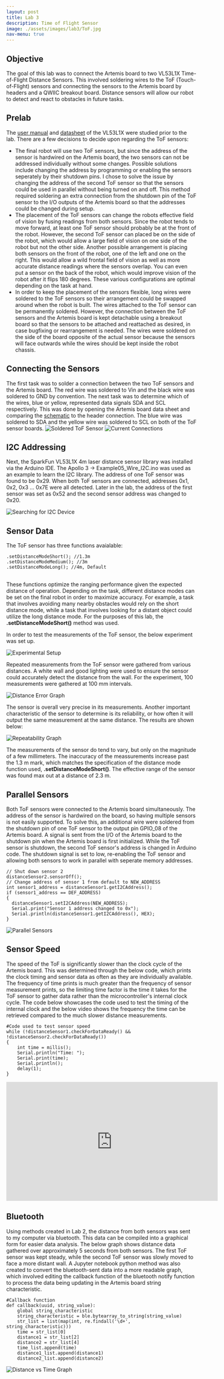 ```yaml
---
layout: post
title: Lab 3
description: Time of Flight Sensor
image: ./assets/images/lab3/ToF.jpg
nav-menu: true
---
```

<section id="content">

<h2>Objective</h2>

<p>The goal of this lab was to connect the Artemis board to two VL53L1X Time-of-Flight Distance Sensors. This involved soldering wires to the ToF (Touch-of-Flight) sensors and connecting the sensors to the Artemis board by headers and a QWIIC breakout board. Distance sensors will allow our robot to detect and react to obstacles in future tasks.
</p>

<h2>Prelab</h2>
<p>The <a href="https://cdn.sparkfun.com/assets/e/1/8/4/e/VL53L1X_API.pdf">user manual</a> and <a href="https://cdn.sparkfun.com/assets/8/9/9/a/6/VL53L0X_DS.pdf">datasheet</a> of the VL53L1X were studied prior to the lab. There are a few decisions to decide upon regarding the ToF sensors:
<ul>
    <li>The final robot will use two ToF sensors, but since the address of the sensor is hardwired on the Artemis board, the two sensors can not be addressed individually without some changes. Possible solutions include changing the address by programming or enabling the sensors seperately by their shutdown pins. I chose to solve the issue by changing the address of the second ToF sensor so that the sensors could be used in parallel without being turned on and off. This method required soldering an extra connection from the shutdown pin of the ToF sensor to the I/O outputs of the Artemis board so that the addresses could be changed during setup. </li>
    <li>The placement of the ToF sensors can change the robots effective field of vision by fusing readings from both sensors. Since the robot tends to move forward, at least one ToF sensor should probably be at the front of the robot. However, the second ToF sensor can placed be on the side of the robot, which would allow a large field of vision on one side of the robot but not the other side. Another possible arrangement is placing both sensors on the front of the robot, one of the left and one on the right. This would allow a wild frontal field of vision as well as more accurate distance readings where the sensors overlap. You can even put a sensor on the back of the robot, which would improve vision of the robot after it flips 180 degrees. These various configurations are optimal depending on the task at hand.</li>
    <li>In order to keep the placement of the sensors flexible, long wires were soldered to the ToF sensors so their arrangement could be swapped around when the robot is built. The wires attached to the ToF sensor can be permanently soldered. However, the connection between the ToF sensors and the Artemis board is kept detachable using a breakout board  so that the sensors to be attached and reattached as desired, in case bugfixing or rearrangement is needed. The wires were soldered on the side of the board opposite of the actual sensor because the sensors will face outwards while the wires should be kept inside the robot chassis. </li>
</ul>
</p>

<h2>Connecting the Sensors</h2>
<p>The first task was to solder a connection between the two ToF sensors and the Artemis board. The red wire was soldered to Vin and the black wire was soldered to GND by convention. The next task was to determine which of the wires, blue or yellow, represented data signals SDA and SCL respectively. This was done by opening the Artemis board data sheet and comparing the <a href = https://cdn.sparkfun.com/assets/5/5/1/6/3/RedBoard-Artemis-Nano.pdfschematic>schematic</a> to the header connection. The blue wire was soldered to SDA and the yellow wire was soldered to SCL on both of the ToF sensor boards.
<img src="assets/images/lab3/solder.jpg" alt="Soldered ToF Sensor">
<img src="assets/images/lab3/connections.jpg" alt="Current Connections">

<h2>I2C Addressing</h2>
<p>Next, the SparkFun VL53L1X 4m laser distance sensor library was installed via the Arduino IDE. The Apollo 3 -> Example05_Wire_I2C.ino was used as an example to learn the I2C library. The address of one ToF sensor was found to be 0x29. When both ToF sensors are connected, addresses 0x1, 0x2, 0x3 ... 0x7E were all detected. Later in the lab, the address of the first sensor was set as 0x52 and the second sensor address was changed to 0x20.
</p>
<img src="assets/images/lab3/i2c.PNG" alt="Searching for I2C Device">

<h2>Sensor Data</h2>
<p>The ToF sensor has three functions avaialable:
<pre>
<code>.setDistanceModeShort(); //1.3m 
.setDistanceModeMedium(); //3m 
.setDistanceModeLong(); //4m, Default
</code>
</pre>
These functions optimize the ranging performance given the expected distance of operation. Depending on the task, different distance modes can be set on the final robot in order to maximize accuracy. For example, a task that involves avoiding many nearby obstacles would rely on the short distance mode, while a task that involves looking for a distant object could utilize the long distance mode. For the purposes of this lab, the <b>.setDistanceModeShort()</b> method was used.

<p>In order to test the measurements of the ToF sensor, the below experiment was set up.
</p>
<img src="assets/images/lab3/setup.jpg" alt="Experimental Setup">
<p>Repeated measurements from the ToF sensor were gathered from various distances. A white wall and good lighting were used to ensure the sensor could accurately detect the distance from the wall. For the experiment, 100 measurements were gathered at 100 mm intervals.</p>
<img src="assets/images/lab3/graph1.PNG" alt="Distance Error Graph">
<p>The sensor is overall very precise in its measurements. Another important characteristic of the sensor to determine is its reliability, or how often it will output the same measurement at the same distance. The results are shown below: </p>
<img src="assets/images/lab3/graph2.PNG" alt="Repeatability Graph">
<p>The measurements of the sensor do tend to vary, but only on the magnitude of a few millimeters. The inaccuracy of the meassurements increase past the 1.3 m mark, which matches the specification of the distance mode function used, <b>.setDistanceModeShort()</b>. The effective range of the sensor was found max out at a distance of 2.3 m.</p>

<h2>Parallel Sensors</h2>
<p>Both ToF sensors were connected to the Artemis board simultaneously. The address of the sensor is hardwired on the board, so having multiple sensors is not easily supported. To solve this, an additional wire were soldered from the shutdown pin of one ToF sensor to the output pin GPIO_08 of the Artemis board. A signal is sent from the I/O of the Artemis board to the shutdown pin when the Artemis board is first initialized. While the ToF sensor is shutdown, the second ToF sensor's address is changed in Arduino code. The shutdown signal is set to low, re-enabling the ToF sensor and allowing both sensors to work in parallel with seperate memory addresses.
</p>
<pre><code>// Shut down sensor 2
distanceSensor2.sensorOff();
// Change address of sensor 1 from default to NEW_ADDRESS
int sensor1_address = distanceSensor1.getI2CAddress();
if (sensor1_address == DEF_ADDRESS)
{
  distanceSensor1.setI2CAddress(NEW_ADDRESS);
  Serial.print("Sensor 1 address changed to 0x");
  Serial.println(distanceSensor1.getI2CAddress(), HEX);
}
</code></pre>
<img src="assets/images/lab3/parallel.PNG" alt="Parallel Sensors">

<h2>Sensor Speed</h2>
<p>The speed of the ToF is significantly slower than the clock cycle of the Artemis board. This was determined through the below code, which prints the clock timing and sensor data as often as they are individually available. The frequency of time prints is much greater than the frequency of sensor measurement prints, so the limiting time factor is the time it takes for the ToF sensor to gather data rather than the microcontroller's internal clock cycle. The code below showcases the code used to test the timing of the internal clock and the below video shows the frequency the time can be retrieved compared to the much slower distance measurements.</p>
<pre><code>#Code used to test sensor speed
while (!distanceSensor1.checkForDataReady() && !distanceSensor2.checkForDataReady())
{
    int time = millis();
    Serial.println("Time: ");
    Serial.print(time);
    Serial.println();
    delay(1);
}
</code></pre>
<iframe 
    width="560" 
    height="315" 
    src="https://www.youtube.com/embed/FNt41tdkW2U" 
    title="YouTube video player" 
    frameborder="0" 
    allow="accelerometer; autoplay; clipboard-write; encrypted-media; gyroscope; picture-in-picture; web-share" 
    allowfullscreen>
</iframe>

<h2>Bluetooth</h2>
<p>Using methods created in Lab 2, the distance from both sensors was sent to my computer via bluetooth. This data can be compiled into a graphical form for easier data analysis. The below graph shows distance data gathered over approximately 5 seconds from both sensors. The first ToF sensor was kept steady, while the second ToF sensor was slowly moved to face a more distant wall. A Jupyter notebook python method was also created to convert the bluetooth-sent data into a more readable graph, which involved editing the callback function of the bluetooth notify function to process the data being updating in the Artemis board string characteristic.
</p>
<pre><code>#Callback function
def callback(uuid, string_value):
    global string_characteristic
    string_characteristic = ble.bytearray_to_string(string_value)
    str_list = list(map(int, re.findall('\d+', string_characteristic)))
    time = str_list[0]
    distance1 = str_list[2]
    distance2 = str_list[4]
    time_list.append(time)
    distance1_list.append(distance1)
    distance2_list.append(distance2) 
</code></pre>
<img src="assets/images/lab3/graph3.PNG" alt="Distance vs Time Graph">